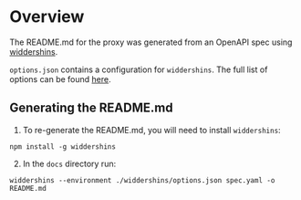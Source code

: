# Overview

The README.md for the proxy was generated from an OpenAPI spec using [widdershins](https://github.com/Mermade/widdershins).

`options.json` contains a configuration for `widdershins`. The full list of options can be found [here](https://github.com/Mermade/widdershins#options).

## Generating the README.md

1. To re-generate the README.md, you will need to install `widdershins`:

```
npm install -g widdershins
```

2. In the `docs` directory run:

```
widdershins --environment ./widdershins/options.json spec.yaml -o README.md
```
